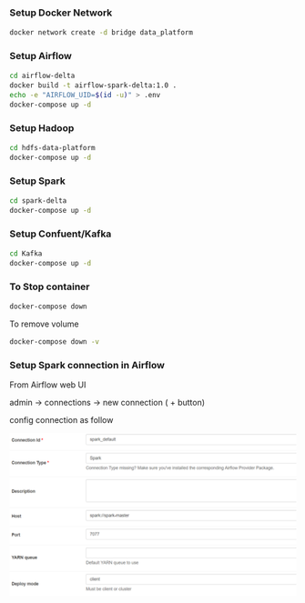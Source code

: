 ### Setup Docker Network

```sh
docker network create -d bridge data_platform
```

### Setup Airflow

```sh
cd airflow-delta
docker build -t airflow-spark-delta:1.0 .
echo -e "AIRFLOW_UID=$(id -u)" > .env
docker-compose up -d
```

### Setup Hadoop

```sh
cd hdfs-data-platform
docker-compose up -d
```

### Setup Spark

```sh
cd spark-delta
docker-compose up -d
```

### Setup Confuent/Kafka

```sh
cd Kafka
docker-compose up -d
```

### To Stop container

```sh
docker-compose down
```
To remove volume
```sh
docker-compose down -v
```

### Setup Spark connection in Airflow
From Airflow web UI

admin -> connections -> new connection ( + button)

config connection as follow

![alt text](image.png)